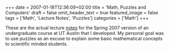 +++
date = 2007-01-18T12:36:09+02:00
title = 'Math, Puzzles and Computers'
draft = false
omit_header_text = true
featured_image = false
tags = ['Math', 'Lecture Notes', 'Puzzles']
categories = ['Math']
+++

These are the actual lecture
[notes](/pdf/S07/2007-math-puzzles-and-computers.pdf) for the Spring
2007 version of an undergraduate course at UT Austin that I
developed. My personal goal was to use puzzles as an excuse to explain
some basic mathematical concepts to scientific minded students.

